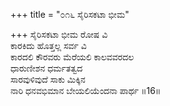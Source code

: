 +++
title = "೦೧೬ ಸೈರಿಸಕಟಾ ಭೀಮ"

+++
ಸೈರಿಸಕಟಾ ಭೀಮ ರೋಷ ವಿ  
ಕಾರಕಿದು ಹೊತ್ತಲ್ಲ ಸರ್ವ ವಿ  
ಕಾರದಲಿ ಕೌರವರು ಮೆರೆಯಲಿ ಕಾಲವವರದಲ  
ಧಾರುಣೀಶನ ಧರ್ಮತತ್ವದ  
ಸಾರವುಳಿವುದೆ ಸಾಕು ಮಿಕ್ಕಿನ   
ನಾರಿ ಧನವಭಿಮಾನ ಬೇಯಲಿಯೆಂದನಾ ಪಾರ್ಥ    ॥16॥